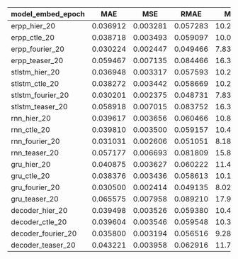 model_embed_epoch|MAE|MSE|RMAE|MAPE|
-|-|-|-|-|
erpp_hier_20|0.036912|0.003281|0.057283|10.257857
erpp_ctle_20|0.038718|0.003493|0.059097|10.071074
erpp_fourier_20|0.030224|0.002447|0.049466|7.835022
erpp_teaser_20|0.059467|0.007135|0.084466|16.332932
stlstm_hier_20|0.036948|0.003317|0.057593|10.285524
stlstm_ctle_20|0.038272|0.003442|0.058669|10.223886
stlstm_fourier_20|0.030201|0.002375|0.048731|7.835775
stlstm_teaser_20|0.058918|0.007015|0.083752|16.391380
rnn_hier_20|0.039617|0.003656|0.060466|10.899536
rnn_ctle_20|0.039810|0.003500|0.059157|10.444212
rnn_fourier_20|0.031031|0.002606|0.051051|8.180257
rnn_teaser_20|0.057177|0.006693|0.081809|15.822698
gru_hier_20|0.040875|0.003627|0.060222|11.416270
gru_ctle_20|0.038376|0.003436|0.058613|10.106173
gru_fourier_20|0.030500|0.002414|0.049135|8.020671
gru_teaser_20|0.065575|0.007958|0.089210|17.986450
decoder_hier_20|0.039498|0.003526|0.059380|10.490977
decoder_ctle_20|0.039604|0.003546|0.059548|10.370089
decoder_fourier_20|0.035800|0.003194|0.056516|9.280954
decoder_teaser_20|0.043221|0.003958|0.062916|11.728681
